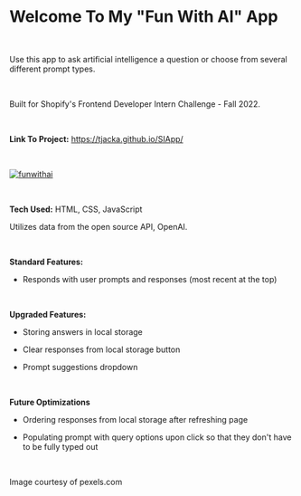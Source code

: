 # Welcome To My "Fun With AI" App

<br>


Use this app to ask artificial intelligence a question or choose from several different prompt types. 

<br>


Built for Shopify's Frontend Developer Intern Challenge - Fall 2022.

<br>

**Link To Project:** https://tjacka.github.io/SIApp/

<br>

<a href="https://ibb.co/N7sG0Hm"><img src="https://i.ibb.co/HXV9ckx/funwithai.jpg" alt="funwithai" border="0"></a>

<br>

**Tech Used:** HTML, CSS, JavaScript

Utilizes data from the open source API, OpenAI. 

<br> 

**Standard Features:**

- Responds with user prompts and responses (most recent at the top) 

<br>

**Upgraded Features:**

- Storing answers in local storage

- Clear responses from local storage button

- Prompt suggestions dropdown

<br>

**Future Optimizations**

- Ordering responses from local storage after refreshing page 

- Populating prompt with query options upon click so that they don't have to be fully typed out

<br>

Image courtesy of pexels.com
